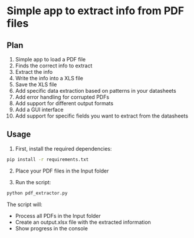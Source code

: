 # Simple app to extract info from PDF files

## Plan
1. Simple app to load a PDF file
2. Finds the correct info to extract
3. Extract the info
4. Write the info into a XLS file
5. Save the XLS file
6. Add specific data extraction based on patterns in your datasheets
7. Add error handling for corrupted PDFs
8. Add support for different output formats
9. Add a GUI interface
10. Add support for specific fields you want to extract from the datasheets

## Usage

1. First, install the required dependencies:
```bash
pip install -r requirements.txt
```

2. Place your PDF files in the Input folder

3. Run the script:
```bash
python pdf_extractor.py
```

The script will:
- Process all PDFs in the Input folder
- Create an output.xlsx file with the extracted information
- Show progress in the console
